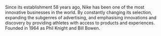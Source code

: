 Since its establishment 58 years ago, Nike has been one of the most innovative 
businesses in the world. By constantly changing its selection, expanding the 
subgenres of advertising, and emphasising innovations and discovery by 
providing athletes with access to products and experiences. Founded in 1964 as 
Phil Knight and Bill Bowen. 
